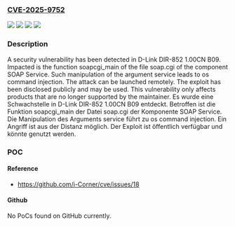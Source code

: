 ### [CVE-2025-9752](https://cve.mitre.org/cgi-bin/cvename.cgi?name=CVE-2025-9752)
![](https://img.shields.io/static/v1?label=Product&message=DIR-852&color=blue)
![](https://img.shields.io/static/v1?label=Version&message=1.00CN%20B09%20&color=brightgreen)
![](https://img.shields.io/static/v1?label=Vulnerability&message=Command%20Injection&color=brightgreen)
![](https://img.shields.io/static/v1?label=Vulnerability&message=OS%20Command%20Injection&color=brightgreen)

### Description

A security vulnerability has been detected in D-Link DIR-852 1.00CN B09. Impacted is the function soapcgi_main of the file soap.cgi of the component SOAP Service. Such manipulation of the argument service leads to os command injection. The attack can be launched remotely. The exploit has been disclosed publicly and may be used. This vulnerability only affects products that are no longer supported by the maintainer.
Es wurde eine Schwachstelle in D-Link DIR-852 1.00CN B09 entdeckt. Betroffen ist die Funktion soapcgi_main der Datei soap.cgi der Komponente SOAP Service. Die Manipulation des Arguments service führt zu os command injection. Ein Angriff ist aus der Distanz möglich. Der Exploit ist öffentlich verfügbar und könnte genutzt werden.

### POC

#### Reference
- https://github.com/i-Corner/cve/issues/18

#### Github
No PoCs found on GitHub currently.

